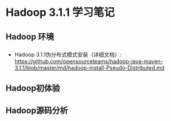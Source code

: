 # Hadoop 3.1.1 学习笔记

## Hadoop 环境

### 
- Hadoop 3.1.1伪分布式模式安装（详细文档）: https://github.com/opensourceteams/hadoop-java-maven-3.1.1/blob/master/md/hadoop-install-Pseudo-Distributed.md

## Hadoop初体验

## Hadoop源码分析